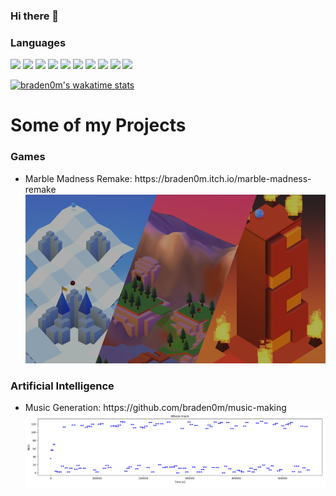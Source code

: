 ### Hi there 👋

### Languages
<div>
<img src="https://img.shields.io/badge/C%2B%2B-00239C?style=for-the-badge&logo=c%2B%2B&logoColor=white" />
<img src="https://img.shields.io/badge/Java-ED8B00?style=for-the-badge&logo=java&logoColor=white" />
<img src="https://img.shields.io/badge/Python-FFD43B?style=for-the-badge&logo=python&logoColor=blue" />
<img src="https://img.shields.io/badge/Anaconda-black?style=for-the-badge&logo=Anaconda&logoColor=3eb049" />
<img src="https://img.shields.io/badge/Unity-cccccc?style=for-the-badge&logo=Unity&logoColor=4c4c4c" />
<img src="https://img.shields.io/badge/HTML5-E34F26?style=for-the-badge&logo=html5&logoColor=white" />
<img src="https://img.shields.io/badge/JavaScript-323330?style=for-the-badge&logo=javascript&logoColor=F7DF1E" />
<img src="https://img.shields.io/badge/React-222222?style=for-the-badge&logo=react&logoColor=02d7ff" />
<img src="https://img.shields.io/badge/CSS3-1572B6?style=for-the-badge&logo=css3&logoColor=white" />
<img src="https://img.shields.io/badge/LaTeX-47A141?style=for-the-badge&logo=LaTeX&logoColor=white" />

 </div>
 
[![braden0m's wakatime stats](https://github-readme-stats.vercel.app/api/wakatime?username=braden0m&count_private=true&theme=merko&show_icons=true)](https://wakatime.com/@braden0m)
<!-- [![braden0m's GitHub stats](https://github-readme-stats.vercel.app/api?username=braden0m&theme=merko&show_icons=true)](https://github.com/braden0m/github-readme-stats) -->
 <!--START_SECTION:waka-->

 <h1>Some of my Projects</h1>
 <h3>Games</h3>
 <ul> 
  <li>Marble Madness Remake: https://braden0m.itch.io/marble-madness-remake <img src = "./MM.png" /></li>
 </ul>

 <h3>Artificial Intelligence</h3>
 <ul>
  <li>Music Generation: https://github.com/braden0m/music-making <img src = "./AIMusic.png" /></li> 
 </ul>
 
<!--END_SECTION:waka-->
<!--
**braden0m/braden0m** is a ✨ _special_ ✨ repository because its `README.md` (this file) appears on your GitHub profile.

Here are some ideas to get you started:

- 🔭 I’m currently working on ...
- 🌱 I’m currently learning ...
- 👯 I’m looking to collaborate on ...
- 🤔 I’m looking for help with ...
- 💬 Ask me about ...
- 📫 How to reach me: ...
- 😄 Pronouns: ...
- ⚡ Fun fact: ...
-->
